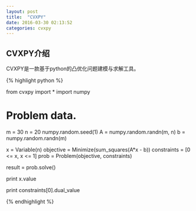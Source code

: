 ```yaml
---
layout: post
title:  "CVXPY"
date: 2016-03-30 02:13:52
categories: cvxpy
---
```

## CVXPY介绍
CVXPY是一款基于python的凸优化问题建模与求解工具。

{% highlight python %}

from cvxpy import *
import numpy
# Problem data.
m = 30
n = 20
numpy.random.seed(1)
A = numpy.random.randn(m, n)
b = numpy.random.randn(m)


x = Variable(n)
objective = Minimize(sum_squares(A*x - b))
constraints = [0 <= x, x <= 1]
prob = Problem(objective, constraints)


result = prob.solve()

print x.value

print constraints[0].dual_value

{% endhighlight %}